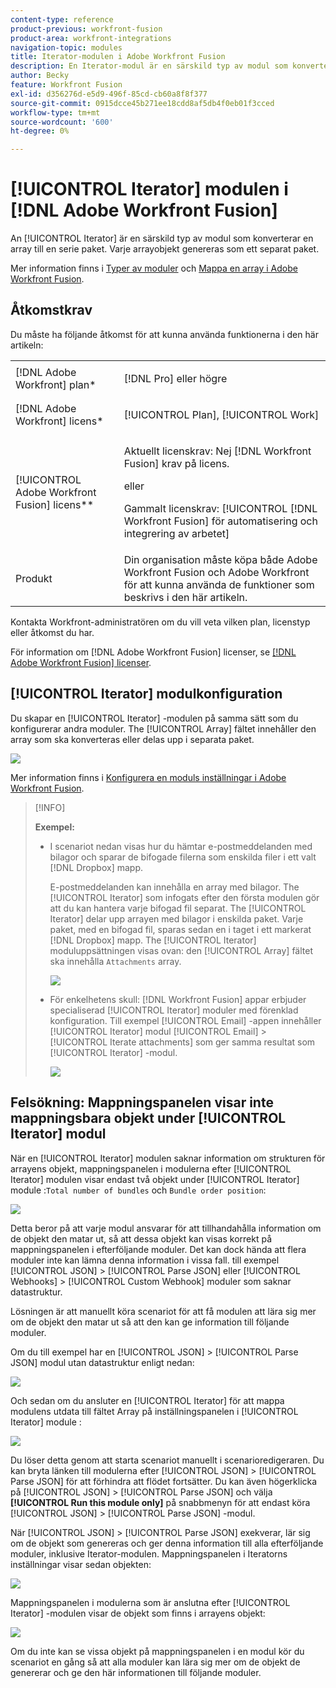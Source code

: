 ```yaml
---
content-type: reference
product-previous: workfront-fusion
product-area: workfront-integrations
navigation-topic: modules
title: Iterator-modulen i Adobe Workfront Fusion
description: En Iterator-modul är en särskild typ av modul som konverterar en array till en serie paket. Varje arrayobjekt genereras som ett separat paket.
author: Becky
feature: Workfront Fusion
exl-id: d356276d-e5d9-496f-85cd-cb60a8f8f377
source-git-commit: 0915dcce45b271ee18cdd8af5db4f0eb01f3cced
workflow-type: tm+mt
source-wordcount: '600'
ht-degree: 0%

---
```


# [!UICONTROL Iterator] modulen i [!DNL Adobe Workfront Fusion]

An [!UICONTROL Iterator] är en särskild typ av modul som konverterar en array till en serie paket. Varje arrayobjekt genereras som ett separat paket.

Mer information finns i [Typer av moduler](../../workfront-fusion/modules/module-types.md) och [Mappa en array i Adobe Workfront Fusion](../../workfront-fusion/mapping/map-an-array.md).

## Åtkomstkrav

Du måste ha följande åtkomst för att kunna använda funktionerna i den här artikeln:

<table style="table-layout:auto">
 <col> 
 <col> 
 <tbody> 
  <tr> 
    <td role="rowheader">[!DNL Adobe Workfront] plan*</td> 
   <td> <p>[!DNL Pro] eller högre</p> </td> 
  </tr> 
  <tr data-mc-conditions=""> 
   <td role="rowheader">[!DNL Adobe Workfront] licens*</td> 
   <td> <p>[!UICONTROL Plan], [!UICONTROL Work]</p> </td> 
  </tr> 
  <tr> 
   <td role="rowheader">[!UICONTROL Adobe Workfront Fusion] licens**</td> 
   <td>
   <p>Aktuellt licenskrav: Nej [!DNL Workfront Fusion] krav på licens.</p>
   <p>eller</p>
   <p>Gammalt licenskrav: [!UICONTROL [!DNL Workfront Fusion] för automatisering och integrering av arbetet] </p>
   </td> 
  </tr> 
  <tr> 
   <td role="rowheader">Produkt</td> 
   <td>Din organisation måste köpa både Adobe Workfront Fusion och Adobe Workfront för att kunna använda de funktioner som beskrivs i den här artikeln.</td> 
  </tr> 
 </tbody> 
</table>

Kontakta Workfront-administratören om du vill veta vilken plan, licenstyp eller åtkomst du har.

För information om [!DNL Adobe Workfront Fusion] licenser, se [[!DNL Adobe Workfront Fusion] licenser](../../workfront-fusion/get-started/license-automation-vs-integration.md).

## [!UICONTROL Iterator] modulkonfiguration

Du skapar en [!UICONTROL Iterator] -modulen på samma sätt som du konfigurerar andra moduler. The [!UICONTROL Array] fältet innehåller den array som ska konverteras eller delas upp i separata paket.

![](assets/set-up-iterator-350x190.jpg)

Mer information finns i [Konfigurera en moduls inställningar i Adobe Workfront Fusion](../../workfront-fusion/modules/configure-a-modules-settings.md).

>[!INFO]
>
>**Exempel:**
>
>* I scenariot nedan visas hur du hämtar e-postmeddelanden med bilagor och sparar de bifogade filerna som enskilda filer i ett valt [!DNL Dropbox] mapp.
>
>   E-postmeddelanden kan innehålla en array med bilagor. The [!UICONTROL Iterator] som infogats efter den första modulen gör att du kan hantera varje bifogad fil separat. The [!UICONTROL Iterator] delar upp arrayen med bilagor i enskilda paket. Varje paket, med en bifogad fil, sparas sedan en i taget i ett markerat [!DNL Dropbox] mapp. The [!UICONTROL Iterator] moduluppsättningen visas ovan: den [!UICONTROL Array] fältet ska innehålla `Attachments` array.
>
>   ![](assets/attachments-array-350x154.jpg)
>
>* För enkelhetens skull: [!DNL Workfront Fusion] appar erbjuder specialiserad [!UICONTROL Iterator] moduler med förenklad konfiguration. Till exempel [!UICONTROL Email] -appen innehåller [!UICONTROL Iterator] modul [!UICONTROL Email] > [!UICONTROL Iterate attachments] som ger samma resultat som [!UICONTROL Iterator] -modul.
>
>   ![](assets/specialized-iterators-350x135.jpg)


## Felsökning: Mappningspanelen visar inte mappningsbara objekt under [!UICONTROL Iterator] modul

När en [!UICONTROL Iterator] modulen saknar information om strukturen för arrayens objekt, mappningspanelen i modulerna efter [!UICONTROL Iterator] modulen visar endast två objekt under [!UICONTROL Iterator] module :`Total number of bundles` och `Bundle order position`:

![](assets/mapping-panel-doesnt-display-350x147.png)

Detta beror på att varje modul ansvarar för att tillhandahålla information om de objekt den matar ut, så att dessa objekt kan visas korrekt på mappningspanelen i efterföljande moduler. Det kan dock hända att flera moduler inte kan lämna denna information i vissa fall. till exempel [!UICONTROL JSON] > [!UICONTROL Parse JSON] eller [!UICONTROL Webhooks] > [!UICONTROL Custom Webhook] moduler som saknar datastruktur.

Lösningen är att manuellt köra scenariot för att få modulen att lära sig mer om de objekt den matar ut så att den kan ge information till följande moduler.

Om du till exempel har en [!UICONTROL JSON] > [!UICONTROL Parse JSON] modul utan datastruktur enligt nedan:

![](assets/json-parse-json-350x285.png)

Och sedan om du ansluter en [!UICONTROL Iterator] för att mappa modulens utdata till fältet Array på inställningspanelen i [!UICONTROL Iterator] module :

![](assets/connect-iterator-module-350x146.png)

Du löser detta genom att starta scenariot manuellt i scenarioredigeraren. Du kan bryta länken till modulerna efter [!UICONTROL JSON] > [!UICONTROL Parse JSON] för att förhindra att flödet fortsätter. Du kan även högerklicka på [!UICONTROL JSON] > [!UICONTROL Parse JSON] och välja **[!UICONTROL Run this module only]** på snabbmenyn för att endast köra [!UICONTROL JSON] > [!UICONTROL Parse JSON] -modul.

När [!UICONTROL JSON] > [!UICONTROL Parse JSON] exekverar, lär sig om de objekt som genereras och ger denna information till alla efterföljande moduler, inklusive Iterator-modulen. Mappningspanelen i Iteratorns inställningar visar sedan objekten:

![](assets/mapping-panel-displays-items-350x131.png)

Mappningspanelen i modulerna som är anslutna efter [!UICONTROL Iterator] -modulen visar de objekt som finns i arrayens objekt:

![](assets/items-contained-in-array-350x156.png)

Om du inte kan se vissa objekt på mappningspanelen i en modul kör du scenariot en gång så att alla moduler kan lära sig mer om de objekt de genererar och ge den här informationen till följande moduler.
